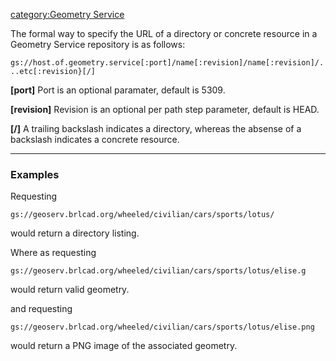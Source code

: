 [category:Geometry Service](category:Geometry_Service "wikilink")

The formal way to specify the URL of a directory or concrete resource in
a Geometry Service repository is as follows:

`gs://host.of.geometry.service[:port]/name[:revision]/name[:revision]/...etc[:revision}[/]`

**\[port\]** Port is an optional paramater, default is 5309.

**\[revision\]** Revision is an optional per path step parameter,
default is HEAD.

**\[/\]** A trailing backslash indicates a directory, whereas the
absense of a backslash indicates a concrete resource.

----

### Examples

Requesting

`gs://geoserv.brlcad.org/wheeled/civilian/cars/sports/lotus/ `

would return a directory listing.


Where as requesting

`gs://geoserv.brlcad.org/wheeled/civilian/cars/sports/lotus/elise.g`

would return valid geometry.


and requesting

`gs://geoserv.brlcad.org/wheeled/civilian/cars/sports/lotus/elise.png`

would return a PNG image of the associated geometry.